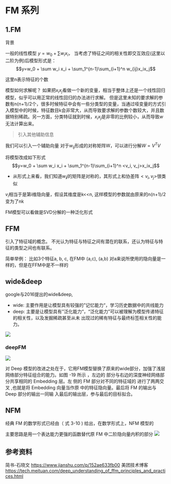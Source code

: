 # FM 系列
## 1.FM
背景

一般的线性模型 $y=w_0 + \sum w_i x_i$， 当考虑了特征之间的相关性即交互效应(这里以二阶为例)后模型形式是：
$$y=w_0 + \sum w_i x_i + \sum_1^{n-1}\sum_{i+1}^n w_{ij}x_ix_j$$

这里n表示特征的个数


模型如何求解呢？
如果把$x_ix_j$看做一个新的变量，相当于整体上还是一个线性回归模型，似乎可以用正常的线性回归的办法进行求解。
但是这里未知的要求解的参数有n(n+1)/2个，很多时候特征中会有一些分类型的变量，当通过哑变量的方式引入模型中的时候，特征数目k会非常大，从而导致要求解的参数个数较大，并且数据特别稀疏。另一方面，分类特征就到时候，$x_ix_j$是非零的比例较小，从而导致$w$无法计算出来。

> 引入其他辅助信息

我们可以引入一个辅助向量 对于$w_{ij}$形成的对称矩阵W，可以进行分解$W=V^TV$

将模型改成如下形式
$$y=w_0 + \sum w_i x_i + \sum_1^{n-1}\sum_{i+1}^n <v_i, v_j>x_ix_j$$

* 从形式上来看，我们知道$w_ij$的矩阵是对称的，其形式上和协差阵$<v_i, v_j>$很类似

$v_i$相当于是第i维隐向量，假设其维度是k<<n, 这样模型的参数就由原来的n(n+1)/2 变为了nk

FM模型可以看做是SVD分解的一种泛化形式



## FFM
引入了特征域的概念。
不光认为特征与特征之间有潜在的联系，还认为特征与特征的类型之间也有联系。

简单举例：
比如3个特征a, b, c, 在FM中 (a,c), (a,b) 对a来说所使用的隐向量是一样的，但是在FFM中是不一样的 





## wide&deep

google与2016提出的wide&deep, 
- wide: 主要作用是让模型具有较强的”记忆能力“，学习历史数据中的共线能力
- deep: 主要是让模型具有”泛化能力“，“泛化能力”可以被理解为模型传递特征的相关性，以及发掘稀疏甚至从未 出现过的稀有特征与最终标签相关性的能力。

![](../../../Draft/media/Pasted%20image%2020220526154121.png)



### deepFM
![](../../../Draft/media/Pasted%20image%2020220526154928.png)

对 Deep 模型的改进之处在于，它用FM模型替换了原来的wide部分，加强了浅层网络部分特征组合的能力。如图 -19 所示 ，左边的 部分与右边的深度神经网络部分共享相同的 Embedding 层。左 侧的 FM 部分对不同的特征域的 进行了两两交叉 ,也就是将 Embedding 向量当作原 中的特征隐向量。最后将 FM 的输出与 Deep 部分的输出一同输 入最后的输出层，参与最后的目标拟合。

## NFM
经典 FM 的数学形式已经由（ 式 3-10 ) 给出，在数学形式上，NFM 模型的

主要思路是用一个表达能力更强的函数替代原 FM 中二阶隐向量内积的部分
![](../../../Draft/media/Pasted%20image%2020220526155438.png)







## 参考资料
简书-石晓文 https://www.jianshu.com/p/152ae633fb00
美团技术博客 https://tech.meituan.com/deep_understanding_of_ffm_principles_and_practices.html


